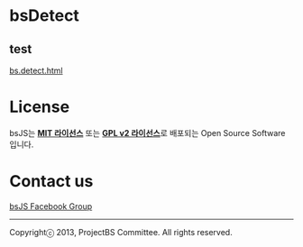 bsDetect
==========

## test

<a href='http://projectbs.github.io/bsJSTest/test/bs.detect.html' target='_blank'>bs.detect.html</a>

# License

bsJS는 <a href='http://opensource.org/licenses/MIT' target='_blank'><b>MIT 라이선스</b></a> 또는 <a href='http://www.gnu.org/licenses/gpl-2.0.html' target='_blank'><b>GPL v2 라이선스</b></a>로 배포되는 Open Source Software 입니다.


# Contact us

<a href='https://www.facebook.com/groups/bs5js/' target='_blank'>bsJS Facebook Group</a>


----------
Copyrightⓒ 2013, ProjectBS Committee. All rights reserved.
